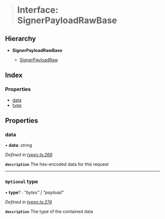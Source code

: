 > # Interface: SignerPayloadRawBase

## Hierarchy

* **SignerPayloadRawBase**

  * [SignerPayloadRaw](_types_.signerpayloadraw.md)

## Index

### Properties

* [data](_types_.signerpayloadrawbase.md#data)
* [type](_types_.signerpayloadrawbase.md#optional-type)

## Properties

###  data

• **data**: *string*

*Defined in [types.ts:269](https://github.com/polkadot-js/api/blob/87f195d/packages/api/src/types.ts#L269)*

**`description`** The hex-encoded data for this request

___

### `Optional` type

• **type**? : *"bytes" | "payload"*

*Defined in [types.ts:274](https://github.com/polkadot-js/api/blob/87f195d/packages/api/src/types.ts#L274)*

**`description`** The type of the contained data